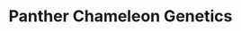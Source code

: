 ---
title: "Panther Chameleon Genetics"
header_title: "iPardalis | Panther Chameleon Genetics"
description : "iPardalis is the only panther chameleon breeder that shares detailed ancestry reports, dendrograms and galleries of every clutch over nearly a decade of work. They have also written analysis of the genetic implications for breeding Furcifer pardalis and helped crowd fund a project which will help develop a commercial test for local form using a small piece of shed skin."
draft: false
banner: img/genetics/haplogroup
---
